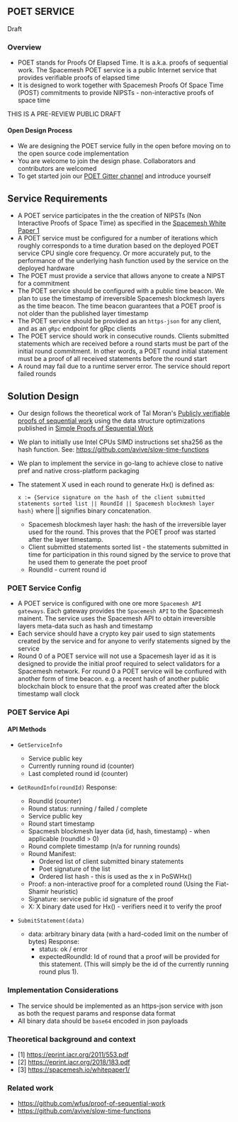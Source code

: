 ## POET SERVICE
Draft

### Overview
- POET stands for Proofs Of Elapsed Time. It is a.k.a. proofs of sequential work. The Spacemesh POET service is a public Internet service that provides verifiable proofs of elapsed time
- It is designed to work together with Spacemesh Proofs Of Space Time (POST) commitments to provide NIPSTs - non-interactive proofs of space time

THIS IS A PRE-REVIEW PUBLIC DRAFT

#### Open Design Process
- We are designing the POET service fully in the open before moving on to the open source code implementation
- You are welcome to join the design phase. Collaborators and contributors are welcomed
- To get started join our [POET Gitter channel](https://gitter.im/spacemesh-os/POET) and introduce yourself

## Service Requirements
- A POET service participates in the the creation of NIPSTs (Non Interactive Proofs of Space Time) as specified in the [Spacemesh White Paper 1](https://spacemesh.io/whitepaper1/)
- A POET service must be configured for a number of iterations which roughly corresponds to a time duration based on the deployed POET service CPU single core frequency. Or more accurately put, to the performance of the underlying hash function used by the service on the deployed hardware
- The POET must provide a service that allows anyone to create a NIPST for a commitment
- The POET service should be configured with a public time beacon. We plan to use the timestamp of irreversible Spacemesh blockmesh layers as the time beacon. The time beacon guarantees that a POET proof is not older than the published layer timestamp
- The POET service should be provided as an `https-json` for any client, and as an `gRpc` endpoint for gRpc clients
- The POET service should work in consecutive rounds. Clients submitted statements which are received before a round starts must be part of the initial round commitment. In other words, a POET round initial statement must be a proof of all received statements before the round start
- A round may fail due to a runtime server error. The service should report failed rounds

## Solution Design
- Our design follows the theoretical work of Tal Moran's [Publicly verifiable proofs of sequential work](https://eprint.iacr.org/2011/553.pdf) using the data structure optimizations published in [Simple Proofs of Sequential Work](https://eprint.iacr.org/2018/183.pdf)
- We plan to initially use Intel CPUs SIMD instructions set sha256 as the hash function. See: https://github.com/avive/slow-time-functions
- We plan to implement the service in go-lang to achieve close to native pref and native cross-platform packaging
- The statement X used in each round to generate Hx() is defined as:

    `x := {Service signature on the hash of the client submitted statements sorted list || RoundId || Spacemesh blockmesh layer hash}` where || signifies binary concatenation.

    - Spacemesh blockmesh layer hash: the hash of the irreversible layer used for the round. This proves that the POET proof was started after the layer timestamp.
    - Client submitted statements sorted list - the statements submitted in time for participation in this round signed by the service to prove that he used them to generate the poet proof
    - RoundId - current round id

### POET Service Config
- A POET service is configured with one ore more `Spacemesh API gateways`. Each gateway provides the `Spacemesh API` to the Spacemesh mainent. The service uses the Spacemesh API to obtain irreversible layers meta-data such as hash and timestamp
- Each service should have a crypto key pair used to sign statements created by the service and for anyone to verify statements signed by the service
- Round 0 of a POET service will not use a Spacemesh layer id as it is designed to provide the initial proof required to select validators for a Spacemesh network. For round 0 a POET service will be confiured with another form of time beacon. e.g. a recent hash of another public blockchain block to ensure that the proof was created after the block timestamp wall clock

### POET Service Api

#### API Methods

- `GetServiceInfo`
    - Service public key
    - Currently running round id (counter)
    - Last completed round id (counter)


- `GetRoundInfo(roundId)`
    Response:
    - RoundId (counter)
    - Round status: running / failed / complete
    - Service public key
    - Round start timestamp
    - Spacmesh blockmesh layer data {id, hash, timestamp} - when applicable (roundId > 0)
    - Round complete timestamp (n/a for running rounds)
    - Round Manifest:
        - Ordered list of client submitted binary statements
        - Poet signature of the list
        - Ordered list hash - this is used as the x in PoSWHx()
    - Proof: a non-interactive proof for a completed round (Using the Fiat-Shamir heuristic)
    - Signature: service public id signature of the proof
    - X: X binary date used for Hx() - verifiers need it to verify the proof


- `SubmitStatement(data)`
    - data: arbitrary binary data (with a hard-coded limit on the number of bytes)
    Response:
        - status: ok / error
        - expectedRoundId: Id of round that a proof will be provided for this statement. (This will simply be the id of the currently running round plus 1).

### Implementation Considerations
- The service should be implemented as an https-json service with json as both the request params and response data format
- All binary data should be `base64` encoded in json payloads


### Theoretical background and context
- [1] https://eprint.iacr.org/2011/553.pdf
- [2] https://eprint.iacr.org/2018/183.pdf
- [3] https://spacemesh.io/whitepaper1/

### Related work
- https://github.com/wfus/proof-of-sequential-work
- https://github.com/avive/slow-time-functions
